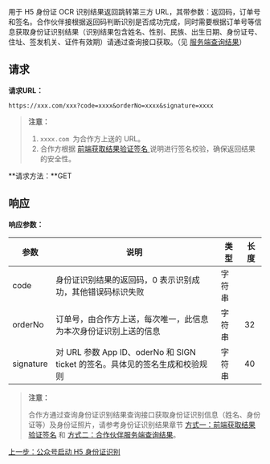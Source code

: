 用于 H5 身份证 OCR 识别结果返回跳转第三方 URL，其带参数：返回码，订单号和签名。合作伙伴接根据返回码判断识别是否成功完成，同时需要根据订单号等信息获取身份证识别结果（识别结果包含姓名、性别、民族、出生日期、身份证号、住址、签发机关、证件有效期）请通过查询接口获取。（见 [服务端查询结果](http://tcecqpoc.fsphere.cn/document/product/655/13853)）

## 请求

**请求URL：**

```
https://xxx.com/xxx?code=xxxx&orderNo=xxxx&signature=xxxx
```

>**注意：**
>
>1. `xxxx.com `为合作方上送的 URL。
>2. 合作方根据 [前端获取结果验证签名 ](http://tcecqpoc.fsphere.cn/document/product/655/13852)说明进行签名校验，确保返回结果的安全性。
>

**请求方法：**GET

## 响应

**响应参数：**

| 参数        | 说明                                       | 类型   | 长度   |
| --------- | ---------------------------------------- | ---- | ---- |
| code      | 身份证识别结果的返回码，0 表示识别成功，其他错误码标识失败           | 字符串  |      |
| orderNo   | 订单号，由合作方上送，每次唯一，此信息为本次身份证识别上送的信息         | 字符串  | 32   |
| signature | 对 URL 参数 App ID、oderNo 和 SIGN ticket 的签名。具体见的签名生成和校验规则 | 字符串  | 40   |

>**注意：**
>
>合作方通过查询身份证识别结果查询接口获取身份证识别信息（姓名、身份证等）及身份证照片，请参考身份证识别结果章节 [方式一：前端获取结果验证签名](http://tcecqpoc.fsphere.cn/document/product/655/13852) 和 [方式二：合作伙伴服务端查询结果](http://tcecqpoc.fsphere.cn/document/product/655/13853)。

[上一步：公众号启动 H5 身份证识别](http://tcecqpoc.fsphere.cn/document/product/655/13849)